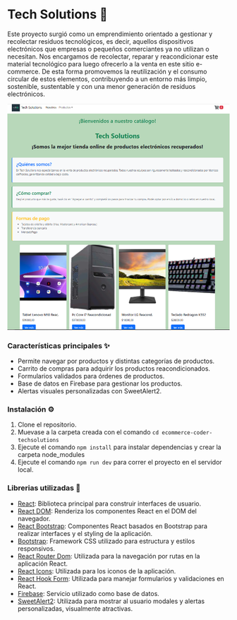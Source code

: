 # Tech Solutions 🛒

Este proyecto surgió como un emprendimiento orientado a gestionar y recolectar residuos tecnológicos, es decir, aquellos dispositivos electrónicos que empresas o pequeños comerciantes ya no utilizan o necesitan. Nos encargamos de recolectar, reparar y reacondicionar este material tecnológico para luego ofrecerlo a la venta en este sitio e-commerce.
De esta forma promovemos la reutilización y el consumo circular de estos elementos, contribuyendo a un entorno más limpio, sostenible, sustentable y con una menor generación de residuos electrónicos.

![image](/public/capturaTech.png)

### Características principales ✨

- Permite navegar por productos y distintas categorías de productos.
- Carrito de compras para adquirir los productos reacondicionados.
- Formularios validados para órdenes de productos.
- Base de datos en Firebase para gestionar los productos.
- Alertas visuales personalizadas con SweetAlert2.

### Instalación ⚙️

1. Clone el repositorio.
2. Muevase a la carpeta creada con el comando `cd ecommerce-coder-techsolutions`
3. Ejecute el comando `npm install` para instalar dependencias y crear la carpeta node_modules
4. Ejecute el comando `npm run dev` para correr el proyecto en el servidor local.


### Librerias utilizadas 📖

- [React](https://react.dev/): Biblioteca principal para construir interfaces de usuario.
- [React DOM](https://react.dev/): Renderiza los componentes React en el DOM del navegador.
- [React Bootstrap](https://react-bootstrap.netlify.app/): Componentes React basados en Bootstrap para realizar interfaces y el styling de la aplicación.
- [Bootstrap](https://getbootstrap.com/): Framework CSS utilizado para estructura y estilos responsivos.
- [React Router Dom](https://reactrouter.com/): Utilizada para la navegación por rutas en la aplicación React.
- [React Icons](https://react-icons.github.io/react-icons/): Utilizada para los iconos de la aplicación.
- [React Hook Form](https://react-hook-form.com//): Utilizada para manejar formularios y validaciones en React.
- [Firebase](https://firebase.google.com/): Servicio utilizado como base de datos.
- [SweetAlert2](https://sweetalert2.github.io//): Utilizada para mostrar al usuario modales y alertas personalizadas, visualmente atractivas.
